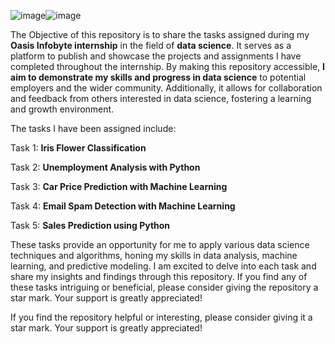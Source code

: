 ![image](https://github.com/sahilkarande/OIBSIP/assets/89865668/c9c8c501-e3f2-4d66-ac93-1b918e7b23f6)![image](https://github.com/sahilkarande/OIBSIP/assets/89865668/4f43f140-d55a-4602-9348-bf641d1832f5)


The Objective of this repository is to share the tasks assigned during my **Oasis Infobyte internship** in the field of **data science**. It serves as a platform to publish and showcase the projects and assignments I have completed throughout the internship. By making this repository accessible, **I aim to demonstrate my skills and progress in data science** to potential employers and the wider community. Additionally, it allows for collaboration and feedback from others interested in data science, fostering a learning and growth environment.

The tasks I have been assigned include:

Task 1: **Iris Flower Classification**

Task 2: **Unemployment Analysis with Python**

Task 3: **Car Price Prediction with Machine Learning**

Task 4: **Email Spam Detection with Machine Learning**

Task 5: **Sales Prediction using Python**

These tasks provide an opportunity for me to apply various data science techniques and algorithms, honing my skills in data analysis, machine learning, and predictive modeling. I am excited to delve into each task and share my insights and findings through this repository. If you find any of these tasks intriguing or beneficial, please consider giving the repository a star mark. Your support is greatly appreciated!

If you find the repository helpful or interesting, please consider giving it a star mark. Your support is greatly appreciated!
